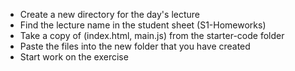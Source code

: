 - Create a new directory for the day's lecture
- Find the lecture name in the student sheet (S1-Homeworks) 
- Take a copy of (index.html, main.js) from the starter-code folder
- Paste the files into the new folder that you have created
- Start work on the exercise